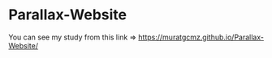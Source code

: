 # Parallax-Website
You can see my study from this link => https://muratgcmz.github.io/Parallax-Website/
